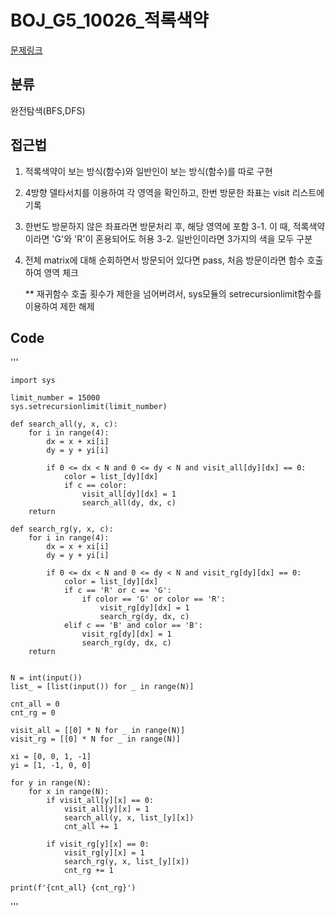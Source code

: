 # BOJ_G5_10026_적록색약

[문제링크](https://www.acmicpc.net/problem/10026)

## 분류
완전탐색(BFS,DFS)

## 접근법
1. 적록색약이 보는 방식(함수)와 일반인이 보는 방식(함수)를 따로 구현
2. 4방향 델타서치를 이용하여 각 영역을 확인하고, 한번 방문한 좌표는 visit 리스트에 기록
3. 한번도 방문하지 않은 좌표라면 방문처리 후, 해당 영역에 포함
  3-1. 이 때, 적록색약이라면 'G'와 'R'이 혼용되어도 허용
  3-2. 일반인이라면 3가지의 색을 모두 구분
4. 전체 matrix에 대해 순회하면서 방문되어 있다면 pass,
   처음 방문이라면 함수 호출하여 영역 체크
   
    ** 재귀함수 호출 횟수가 제한을 넘어버려서, sys모듈의 setrecursionlimit함수를 이용하여 제한 해제
   

## Code
'''
   
    import sys

    limit_number = 15000
    sys.setrecursionlimit(limit_number)
    
    def search_all(y, x, c):
        for i in range(4):
            dx = x + xi[i]
            dy = y + yi[i]
    
            if 0 <= dx < N and 0 <= dy < N and visit_all[dy][dx] == 0:
                color = list_[dy][dx]
                if c == color:
                    visit_all[dy][dx] = 1
                    search_all(dy, dx, c)
        return
    
    def search_rg(y, x, c):
        for i in range(4):
            dx = x + xi[i]
            dy = y + yi[i]
    
            if 0 <= dx < N and 0 <= dy < N and visit_rg[dy][dx] == 0:
                color = list_[dy][dx]
                if c == 'R' or c == 'G':
                    if color == 'G' or color == 'R':
                        visit_rg[dy][dx] = 1
                        search_rg(dy, dx, c)
                elif c == 'B' and color == 'B':
                    visit_rg[dy][dx] = 1
                    search_rg(dy, dx, c)
        return
    
    
    N = int(input())
    list_ = [list(input()) for _ in range(N)]
    
    cnt_all = 0
    cnt_rg = 0
    
    visit_all = [[0] * N for _ in range(N)]
    visit_rg = [[0] * N for _ in range(N)]
    
    xi = [0, 0, 1, -1]
    yi = [1, -1, 0, 0]
    
    for y in range(N):
        for x in range(N):
            if visit_all[y][x] == 0:
                visit_all[y][x] = 1
                search_all(y, x, list_[y][x])
                cnt_all += 1
    
            if visit_rg[y][x] == 0:
                visit_rg[y][x] = 1
                search_rg(y, x, list_[y][x])
                cnt_rg += 1
    
    print(f'{cnt_all} {cnt_rg}')

'''
